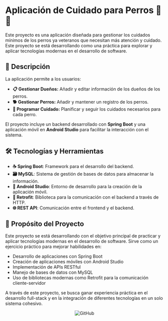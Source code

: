 # Aplicación de Cuidado para Perros 🐶💚

Este proyecto es una aplicación diseñada para gestionar los cuidados mínimos de los perros ya veteranos que necesitan más atención y cuidado. Este proyecto se está desarrollando como una práctica para explorar y aplicar tecnologías modernas en el desarrollo de software.

## 📄 Descripción

La aplicación permite a los usuarios:
- **📋 Gestionar Dueños:** Añadir y editar información de los dueños de los perros.
- **🐕 Gestionar Perros:** Añadir y mantener un registro de los perros.
- **📆 Programar Cuidado:** Planificar y seguir los cuidados necesarios para cada perro.

El proyecto incluye un backend desarrollado con **Spring Boot** y una aplicación móvil en **Android Studio** para facilitar la interacción con el sistema.

## 🛠️ Tecnologías y Herramientas

- **☕ Spring Boot**: Framework para el desarrollo del backend.
- **🗃️ MySQL**: Sistema de gestión de bases de datos para almacenar la información.
- **📱 Android Studio**: Entorno de desarrollo para la creación de la aplicación móvil.
- **🔄 Retrofit**: Biblioteca para la comunicación con el backend a través de HTTP.
- **🌐 REST API**: Comunicación entre el frontend y el backend.

## 🎯 Propósito del Proyecto

Este proyecto se está desarrollando con el objetivo principal de practicar y aplicar tecnologías modernas en el desarrollo de software. Sirve como un ejercicio práctico para mejorar habilidades en:

- Desarrollo de aplicaciones con Spring Boot
- Creación de aplicaciones móviles con Android Studio
- Implementación de APIs RESTful
- Manejo de bases de datos con MySQL
- Uso de bibliotecas modernas como Retrofit para la comunicación cliente-servidor

A través de este proyecto, se busca ganar experiencia práctica en el desarrollo full-stack y en la integración de diferentes tecnologías en un solo sistema cohesivo.

<p align="center">
  <img src="https://img.icons8.com/clouds/100/000000/github.png" alt="GitHub"/>
</p>

